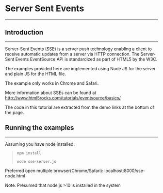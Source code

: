 # Server Sent Events
-----------------------


## Introduction
-------------------------

Server-Sent Events (SSE) is a server push technology enabling a client to receive automatic updates from a server via HTTP connection. The Server-Sent Events EventSource API is standardized as part of HTML5 by the W3C.


The examples provided here are implemented using Node JS for the server and plain JS for the HTML file.

The example only works in Chrome and Safari.

More information about SSEs can be found at http://www.html5rocks.com/tutorials/eventsource/basics/

The code in this tutorial are extracted from the demo links at the bottom of the page.




## Running the examples
--------------------------

Assuming you have node installed:
> `npm install` 
> 
> `node sse-server.js`

Preferred open multiple browser(Chrome/Safari): localhost:8000/sse-node.html

Note: Presumed that node js >10 is installed in the system
